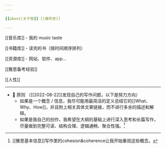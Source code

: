 ```yaml
---
---

[[about|关于我]] [[编年史]]

---
```


[[音乐库]] - 我的 music taste 

[[书籍库]] - 读完的书（按时间顺序排列）

[[资源库]] - 网站、软件、app...


[[雅思备考经验]]


[[人性]]

---

- 📝 原则 （[[2022-08-22]]发现自己的写作问题，以下是努力方向）
	- 如果是一个概念 / 信息，我尽可能用最简洁的定义总结它的[[What、Why、How]]，并且附上相关具体文章链接，而不进行多余的描述和解释。
	- 如果是我自己的创作，我希望在大纲的基础上进行深入思考和长篇写作，尽量做到完整可读、结构合理、逻辑通畅、聚合性强。[^1]

[^1]: [[雅思基本信息]]写作里的cohesion&coherence让我开始重视这些概念。